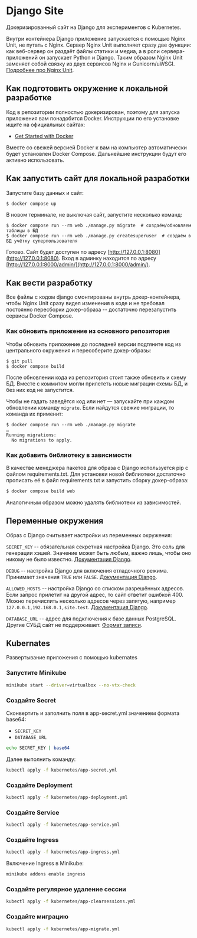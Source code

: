 # Django Site

Докеризированный сайт на Django для экспериментов с Kubernetes.

Внутри контейнера Django приложение запускается с помощью Nginx Unit, не путать с Nginx. Сервер Nginx Unit выполняет сразу две функции: как веб-сервер он раздаёт файлы статики и медиа, а в роли сервера-приложений он запускает Python и Django. Таким образом Nginx Unit заменяет собой связку из двух сервисов Nginx и Gunicorn/uWSGI. [Подробнее про Nginx Unit](https://unit.nginx.org/).

## Как подготовить окружение к локальной разработке

Код в репозитории полностью докеризирован, поэтому для запуска приложения вам понадобится Docker. Инструкции по его установке ищите на официальных сайтах:

- [Get Started with Docker](https://www.docker.com/get-started/)

Вместе со свежей версией Docker к вам на компьютер автоматически будет установлен Docker Compose. Дальнейшие инструкции будут его активно использовать.

## Как запустить сайт для локальной разработки

Запустите базу данных и сайт:

```shell
$ docker compose up
```

В новом терминале, не выключая сайт, запустите несколько команд:

```shell
$ docker compose run --rm web ./manage.py migrate  # создаём/обновляем таблицы в БД
$ docker compose run --rm web ./manage.py createsuperuser  # создаём в БД учётку суперпользователя
```

Готово. Сайт будет доступен по адресу [http://127.0.0.1:8080](http://127.0.0.1:8080). Вход в админку находится по адресу [http://127.0.0.1:8000/admin/](http://127.0.0.1:8000/admin/).

## Как вести разработку

Все файлы с кодом django смонтированы внутрь докер-контейнера, чтобы Nginx Unit сразу видел изменения в коде и не требовал постоянно пересборки докер-образа -- достаточно перезапустить сервисы Docker Compose.

### Как обновить приложение из основного репозитория

Чтобы обновить приложение до последней версии подтяните код из центрального окружения и пересоберите докер-образы:

``` shell
$ git pull
$ docker compose build
```

После обновлении кода из репозитория стоит также обновить и схему БД. Вместе с коммитом могли прилететь новые миграции схемы БД, и без них код не запустится.

Чтобы не гадать заведётся код или нет — запускайте при каждом обновлении команду `migrate`. Если найдутся свежие миграции, то команда их применит:

```shell
$ docker compose run --rm web ./manage.py migrate
…
Running migrations:
  No migrations to apply.
```

### Как добавить библиотеку в зависимости

В качестве менеджера пакетов для образа с Django используется pip с файлом requirements.txt. Для установки новой библиотеки достаточно прописать её в файл requirements.txt и запустить сборку докер-образа:

```sh
$ docker compose build web
```

Аналогичным образом можно удалять библиотеки из зависимостей.

<a name="env-variables"></a>
## Переменные окружения

Образ с Django считывает настройки из переменных окружения:

`SECRET_KEY` -- обязательная секретная настройка Django. Это соль для генерации хэшей. Значение может быть любым, важно лишь, чтобы оно никому не было известно. [Документация Django](https://docs.djangoproject.com/en/3.2/ref/settings/#secret-key).

`DEBUG` -- настройка Django для включения отладочного режима. Принимает значения `TRUE` или `FALSE`. [Документация Django](https://docs.djangoproject.com/en/3.2/ref/settings/#std:setting-DEBUG).

`ALLOWED_HOSTS` -- настройка Django со списком разрешённых адресов. Если запрос прилетит на другой адрес, то сайт ответит ошибкой 400. Можно перечислить несколько адресов через запятую, например `127.0.0.1,192.168.0.1,site.test`. [Документация Django](https://docs.djangoproject.com/en/3.2/ref/settings/#allowed-hosts).

`DATABASE_URL` -- адрес для подключения к базе данных PostgreSQL. Другие СУБД сайт не поддерживает. [Формат записи](https://github.com/jacobian/dj-database-url#url-schema).

## Kubernates
Развертывание приложения с помощью kubernates

### Запустите Minikube
```bash
minikube start --driver=virtualbox --no-vtx-check
```

### Создайте Secret
Сконвертить и заполнить поля в app-secret.yml значением формата base64:
- `SECRET_KEY`
- `DATABASE_URL`

```bash
echo SECRET_KEY | base64
```
Далее выполнить команду:
```bash
kubectl apply -f kubernetes/app-secret.yml
```

### Создайте Deployment
```bash
kubectl apply -f kubernetes/app-deployment.yml
```

### Создайте Service 
```bash
kubectl apply -f kubernetes/app-service.yml
```

### Создайте Ingress
```bash
kubectl apply -f kubernetes/app-ingress.yml
```

Включение Ingress в Minikube:
```bash
minikube addons enable ingress
```

### Создайте регулярное удаление сессии
```bash
kubectl apply -f kubernetes/app-clearsessions.yml
```

### Создайте миграцию
```bash
kubectl apply -f kubernetes/app-migrate.yml
```
